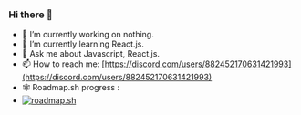 ### Hi there 👋

- 🔭 I’m currently working on nothing.
- 🌱 I’m currently learning React.js.
- 💬 Ask me about Javascript, React.js.
- 📫 How to reach me: [https://discord.com/users/882452170631421993](https://discord.com/users/882452170631421993)
- 🕸️ Roadmap.sh progress :
- [![roadmap.sh](https://roadmap.sh/card/tall/64fb26465ce9f4ca58a44524?variant=dark)](https://roadmap.sh)
